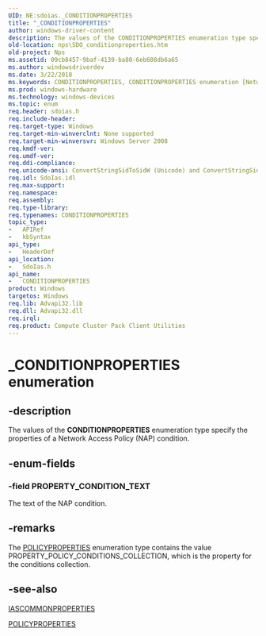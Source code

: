 ```yaml
---
UID: NE:sdoias._CONDITIONPROPERTIES
title: "_CONDITIONPROPERTIES"
author: windows-driver-content
description: The values of the CONDITIONPROPERTIES enumeration type specify the properties of a Network Access Policy (NAP) condition.
old-location: nps\SDO_conditionproperties.htm
old-project: Nps
ms.assetid: 09cb8457-9baf-4139-ba80-6eb608db6a65
ms.author: windowsdriverdev
ms.date: 3/22/2018
ms.keywords: CONDITIONPROPERTIES, CONDITIONPROPERTIES enumeration [Network Policy Server], PROPERTY_CONDITION_TEXT, _CONDITIONPROPERTIES, _sdo_conditionproperties, nps.SDO_conditionproperties, sdo.conditionproperties, sdoias/CONDITIONPROPERTIES, sdoias/PROPERTY_CONDITION_TEXT
ms.prod: windows-hardware
ms.technology: windows-devices
ms.topic: enum
req.header: sdoias.h
req.include-header: 
req.target-type: Windows
req.target-min-winverclnt: None supported
req.target-min-winversvr: Windows Server 2008
req.kmdf-ver: 
req.umdf-ver: 
req.ddi-compliance: 
req.unicode-ansi: ConvertStringSidToSidW (Unicode) and ConvertStringSidToSidA (ANSI)
req.idl: SdoIas.idl
req.max-support: 
req.namespace: 
req.assembly: 
req.type-library: 
req.typenames: CONDITIONPROPERTIES
topic_type:
-	APIRef
-	kbSyntax
api_type:
-	HeaderDef
api_location:
-	SdoIas.h
api_name:
-	CONDITIONPROPERTIES
product: Windows
targetos: Windows
req.lib: Advapi32.lib
req.dll: Advapi32.dll
req.irql: 
req.product: Compute Cluster Pack Client Utilities
---
```


# _CONDITIONPROPERTIES enumeration


## -description


The values of the 
<b>CONDITIONPROPERTIES</b> enumeration type specify the properties of a Network Access Policy (NAP) condition.


## -enum-fields




### -field PROPERTY_CONDITION_TEXT

The text of the NAP condition.


## -remarks



The 
<a href="https://msdn.microsoft.com/1e12baf8-e1f4-4b46-ba08-58adf4f3012e">POLICYPROPERTIES</a> enumeration type contains the value PROPERTY_POLICY_CONDITIONS_COLLECTION, which is the property for the conditions collection.




## -see-also




<a href="https://msdn.microsoft.com/9c7ee4d7-987f-45ae-810f-fc310955f36d">IASCOMMONPROPERTIES</a>



<a href="https://msdn.microsoft.com/1e12baf8-e1f4-4b46-ba08-58adf4f3012e">POLICYPROPERTIES</a>
 

 

